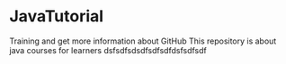 # JavaTutorial
Training and get more information about GitHub
This repository is about java courses for learners
dsfsdfsdsdfsdfsdfdsfsdfsdf 
